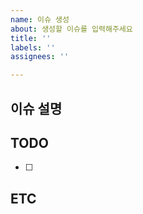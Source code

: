 ```yaml
---
name: 이슈 생성
about: 생성할 이슈를 입력해주세요
title: ''
labels: ''
assignees: ''

---
```


## 이슈 설명

## TODO
- [ ]

## ETC
